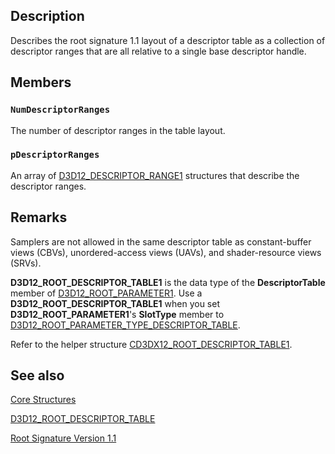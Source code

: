 ## Description

Describes the root signature 1.1 layout of a descriptor table as a collection of descriptor ranges that are all relative to a single base descriptor handle.

## Members

### `NumDescriptorRanges`

The number of descriptor ranges in the table layout.

### `pDescriptorRanges`

An array of [D3D12_DESCRIPTOR_RANGE1](https://learn.microsoft.com/windows/desktop/api/d3d12/ns-d3d12-d3d12_descriptor_range1) structures that describe the descriptor ranges.

## Remarks

Samplers are not allowed in the same descriptor table as constant-buffer views (CBVs), unordered-access views (UAVs), and shader-resource views (SRVs).

**D3D12_ROOT_DESCRIPTOR_TABLE1** is the data type of the
**DescriptorTable** member of
[D3D12_ROOT_PARAMETER1](https://learn.microsoft.com/windows/desktop/api/d3d12/ns-d3d12-d3d12_root_parameter1).
Use a
**D3D12_ROOT_DESCRIPTOR_TABLE1** when you set **D3D12_ROOT_PARAMETER1**'s **SlotType** member to [D3D12_ROOT_PARAMETER_TYPE_DESCRIPTOR_TABLE](https://learn.microsoft.com/windows/desktop/api/d3d12/ne-d3d12-d3d12_root_parameter_type).

Refer to the helper structure [CD3DX12_ROOT_DESCRIPTOR_TABLE1](https://learn.microsoft.com/windows/desktop/direct3d12/cd3dx12-root-descriptor-table1).

## See also

[Core Structures](https://learn.microsoft.com/windows/desktop/direct3d12/direct3d-12-structures)

[D3D12_ROOT_DESCRIPTOR_TABLE](https://learn.microsoft.com/windows/desktop/api/d3d12/ns-d3d12-d3d12_root_descriptor_table)

[Root Signature Version 1.1](https://learn.microsoft.com/windows/desktop/direct3d12/root-signature-version-1-1)